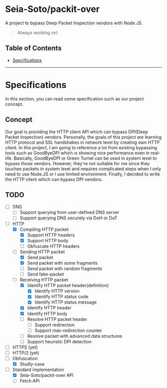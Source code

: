 # Seia-Soto/packit-over

A project to bypass Deep Packet Inspection vendors with Node.JS.

> Always working on!

## Table of Contents

- [Specifications](#Specifications)

----

# Specifications

In this section, you can read some specification such as our project concept.

## Concept

Our goal is providing the HTTP client API which can bypass DPI(Deep Packet Inspection) vendors.
Personally, the goals of this project are learning HTTP protocol and SSL handshakes in network level by creating own HTTP client.
In this project, I am going to reference a lot from existing bypassing tools such as GoodByeDPI which is showing nice performance even in real-life.
Basically, GoodByeDPI or Green Turnel can be used in system level to bypass those vendors.
However, they're not suitable for me since they touches packets in system level and requires complicated steps when I only need to use Node.JS or I use limited environment.
Finally, I decided to write the HTTP client which can bypass DPI vendors.

## TODO

- [ ] DNS
  - [ ] Support querying from user-defined DNS server
  - [ ] Support querying DNS securely via DoH or DoT
- [ ] HTTP
  - [x] Compiling HTTP packet
    - [x] Support HTTP headers
    - [x] Support HTTP body
    - [ ] Obfuscate HTTP headers
  - [ ] Sending HTTP packet
    - [x] Send packet
    - [x] Send packet with some fragments
    - [ ] Send packet with random fragments
    - [ ] Send fake-packet
  - [ ] Receiving HTTP packet
    - [x] Identify HTTP packet header(definition)
      - [x] Identify HTTP version
      - [x] Identify HTTP status code
      - [x] Identify HTTP status message
    - [x] Identify HTTP header
    - [x] Identify HTTP body
    - [ ] Resolve HTTP packet header
      - [ ] Support redirection
      - [ ] Support max-redirection counter
    - [ ] Resolve packet with advanced data structures
    - [ ] Support heuristic DPI detection
- [ ] HTTPS (yet)
- [ ] HTTP/2 (yet)
- [ ] Obfuscation
  - [x] Studly-case
- [ ] Standard implementation
  - [x] Seia-Soto/packit-over API
  - [ ] Fetch API
